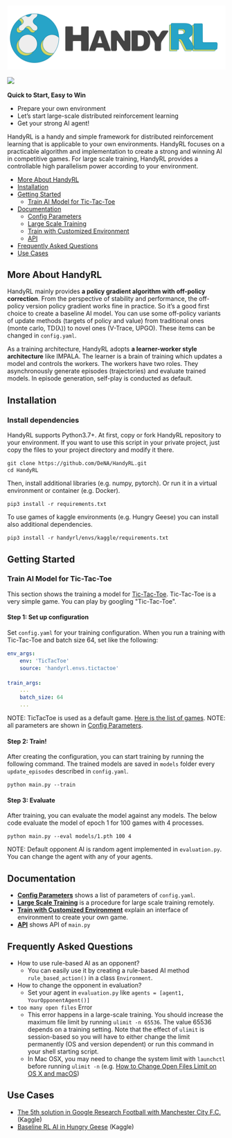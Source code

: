 ![HandyRL](docs/img/logo.png)

![](https://github.com/DeNA/HandyRL/workflows/pytest/badge.svg?branch=master)

**Quick to Start, Easy to Win**
* Prepare your own environment
* Let’s start large-scale distributed reinforcement learning
* Get your strong AI agent!

HandyRL is a handy and simple framework for distributed reinforcement learning that is applicable to your own environments. HandyRL focuses on a practicable algorithm and implementation to create a strong and winning AI in competitive games. For large scale training, HandyRL provides a controllable high parallelism power according to your environment.


* [More About HandyRL](#More-About-HandyRL)
* [Installation](#Installation)
* [Getting Started](#Getting-Started)
    * [Train AI Model for Tic-Tac-Toe](#Train-AI-Model-for-Tic-Tac-Toe)
* [Documentation](#Documentation)
    * [Config Parameters](docs/parameters.md)
    * [Large Scale Training](docs/large_scale_training.md)
    * [Train with Customized Environment](docs/custom_environment.md)
    * [API](docs/api.md)
* [Frequently Asked Questions](#Frequently-Asked-Questions)
* [Use Cases](#Use-Cases)


## More About HandyRL

HandyRL mainly provides **a policy gradient algorithm with off-policy correction**.
From the perspective of stability and performance, the off-policy version policy gradient works fine in practice. So it’s a good first choice to create a baseline AI model.
You can use some off-policy variants of update methods (targets of policy and value) from traditional ones (monte carlo, TD(λ)) to novel ones (V-Trace, UPGO).
These items can be changed in `config.yaml`.

As a training architecture, HandyRL adopts **a learner-worker style architecture** like IMPALA.
The learner is a brain of training which updates a model and controls the workers.
The workers have two roles. They asynchronously generate episodes (trajectories) and evaluate trained models.
In episode generation, self-play is conducted as default.


## Installation

### Install dependencies

HandyRL supports Python3.7+. At first, copy or fork HandyRL repository to your environment. If you want to use this script in your private project, just copy the files to your project directory and modify it there.
```
git clone https://github.com/DeNA/HandyRL.git
cd HandyRL
```

Then, install additional libraries (e.g. numpy, pytorch). Or run it in a virtual environment or container (e.g. Docker).
```
pip3 install -r requirements.txt
```

To use games of kaggle environments (e.g. Hungry Geese) you can install also additional dependencies.
```
pip3 install -r handyrl/envs/kaggle/requirements.txt
```


## Getting Started


### Train AI Model for Tic-Tac-Toe

This section shows the training a model for [Tic-Tac-Toe](https://en.wikipedia.org/wiki/Tic-tac-toe). Tic-Tac-Toe is a very simple game. You can play by googling "Tic-Tac-Toe".

#### Step 1: Set up configuration

Set `config.yaml` for your training configuration. When you run a training with Tic-Tac-Toe and batch size 64, set like the following:


```yaml
env_args:
    env: 'TicTacToe'
    source: 'handyrl.envs.tictactoe'

train_args:
    ...
    batch_size: 64
    ...
```

NOTE: TicTacToe is used as a default game. [Here is the list of games](handyrl/envs).
NOTE: all parameters are shown in [Config Parameters](docs/parameters.md).


#### Step 2: Train!

After creating the configuration, you can start training by running the following command. The trained models are saved in `models` folder every `update_episodes` described in `config.yaml`.

```
python main.py --train
```


#### Step 3: Evaluate

After training, you can evaluate the model against any models. The below code evaluate the model of epoch 1 for 100 games with 4 processes.


```
python main.py --eval models/1.pth 100 4
```

NOTE: Default opponent AI is random agent implemented in `evaluation.py`. You can change the agent with any of your agents.


## Documentation

* [**Config Parameters**](docs/parameters.md) shows a list of parameters of `config.yaml`.
* [**Large Scale Training**](docs/large_scale_training.md) is a procedure for large scale training remotely.
* [**Train with Customized Environment**](docs/custom_environment.md) explain an interface of environment to create your own game.
* [**API**](docs/api.md) shows API of `main.py`


## Frequently Asked Questions


*   How to use rule-based AI as an opponent?
    *   You can easily use it by creating a rule-based AI method `rule_based_action()` in a class `Environment`.
*   How to change the opponent in evaluation?
    *   Set your agent in `evaluation.py` like `agents = [agent1, YourOpponentAgent()]`
* `too many open files` Error
    * This error happens in a large-scale training. You should increase the maximum file limit by running `ulimit -n 65536`. The value 65536 depends on a training setting. Note that the effect of `ulimit` is session-based so you will have to either change the limit permanently (OS and version dependent) or run this command in your shell starting script.
    * In Mac OSX, you may need to change the system limit with `launchctl` before running `ulimit -n` (e.g. [How to Change Open Files Limit on OS X and macOS](https://gist.github.com/tombigel/d503800a282fcadbee14b537735d202c))


## Use Cases

*   [The 5th solution in Google Research Football with Manchester City F.C.](https://www.kaggle.com/c/google-football/discussion/203412) (Kaggle)
*   [Baseline RL AI in Hungry Geese](https://www.kaggle.com/yuricat/smart-geese-trained-by-reinforcement-learning) (Kaggle)
